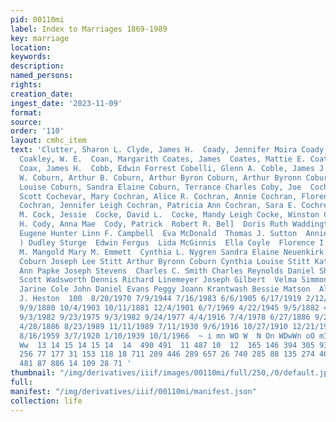 ```yaml
---
pid: 00110mi
label: Index to Marriages 1869-1989
key: marriage
location: 
keywords: 
description: 
named_persons: 
rights: 
creation_date: 
ingest_date: '2023-11-09'
format: 
source: 
order: '110'
layout: cmhc_item
text: 'Clutter, Sharon L. Clyde, James H.  Coady, Jennifer Moira Coady, Lizzie A.
  Coakley, W. E.  Coan, Margarith Coates, James  Coates, Mattie E. Coats, Grace Belle
  Coax, James H.  Cobb, Edwin Forrest Cobelli, Glenn A. Coble, James J.  Coble, William
  W. Coburn, Arthur B. Coburn, Arthur Byron Coburn, Arthur Byronn Coburn, Cynthia
  Louise Coburn, Sandra Elaine Coburn, Terrance Charles Coby, Joe  Cocharo, Matthew
  Scott Cochevar, Mary Cochran, Alice R. Cochran, Annie Cochran, Florence (Mrs. )
  Cochran, Jennifer Leigh Cochran, Patricia Ann Cochran, Sara E. Cochreham, Samuel
  M. Cock, Jessie  Cocke, David L.  Cocke, Mandy Leigh Cocke, Winston Cocking, Thomas
  H. Cody, Anna Mae  Cody, Patrick  Robert R. Bel]  Doris Ruth Waddington Patricia
  Eugene Hunter Linn F. Campbell  Eva McDonald  Thomas J. Sutton  Annie Conahan (Mrs.
  ) Dudley Sturge  Edwin Fergus  Lida McGinnis  Ella Coyle  Florence I. Long Alberta
  M. Mangold Mary M. Emmett  Cynthia L. Nygren Sandra Elaine Neuenkirk Sandra Elaine
  Coburn Joseph Lee Stitt Arthur Byronn Coburn Cynthia Louise Stitt Katie Godec  Laurel
  Ann Papke Joseph Stevens  Charles C. Smith Charles Reynolds Daniel Shaw  Joseph
  Scott Wadsworth Dennis Richard Linemeyer Joseph Gilbert  Velma Simmons  Samuel Perkins  Alveda
  Jarine Cole John Daniel Evans Peggy Joann Krantwash Bessie Matson  Albert J. Laing  Joan
  J. Heston  100  8/20/1970 7/9/1944 7/16/1983 6/6/1905 6/17/1919 2/12/1890 6/12/1887
  9/9/1880 10/4/1903 10/11/1881 12/4/1901 6/7/1969 4/22/1945 9/5/1882 4/5/1969 3/18/1978
  9/3/1982 9/23/1975 9/3/1982 9/24/1977 4/4/1916 7/4/1978 6/27/1886 9/23/1880 11/26/1882
  4/28/1886 8/23/1989 11/11/1989 7/11/1930 9/6/1916 10/27/1910 12/21/1963 11/20/1988
  8/16/1959 3/7/1920 1/10/1939 10/1/1966  ~ i mn WO W  N On WDwWn oO mI  KH WO OO
  Ww  13 14 15 14 15 14  14  490 491  11 487 10  12  165 146 394 305 93 77 342 13
  256 77 177 31 153 118 18 711 289 446 289 657 26 740 285 88 135 274 469 120 221 38
  481 87 886 14 109 28 71 '
thumbnail: "/img/derivatives/iiif/images/00110mi/full/250,/0/default.jpg"
full: 
manifest: "/img/derivatives/iiif/00110mi/manifest.json"
collection: life
---
```

